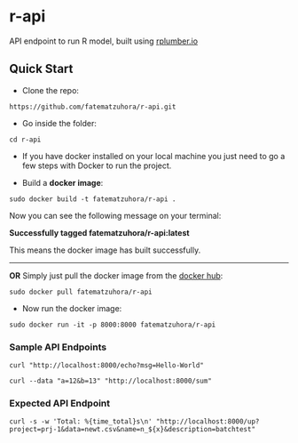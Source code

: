 # r-api
API endpoint to run R model, built using [rplumber.io](https://www.rplumber.io/)

## Quick Start
* Clone the repo:
```
https://github.com/fatematzuhora/r-api.git
```
* Go inside the folder:
```
cd r-api
```
* If you have docker installed on your local machine you just need to go a few steps with Docker to run the project.

* Build a **docker image**:
```
sudo docker build -t fatematzuhora/r-api .
```
Now you can see the following message on your terminal:

**Successfully tagged fatematzuhora/r-api:latest**

This means the docker image has built successfully.

---

**OR** Simply just pull the docker image from the [docker hub](https://hub.docker.com/r/fatematzuhora/r-api):
```
sudo docker pull fatematzuhora/r-api
```
* Now run the docker image:
```
sudo docker run -it -p 8000:8000 fatematzuhora/r-api
```

### Sample API Endpoints
```
curl "http://localhost:8000/echo?msg=Hello-World"
```

```
curl --data "a=12&b=13" "http://localhost:8000/sum"
```

### Expected API Endpoint
```
curl -s -w 'Total: %{time_total}s\n' "http://localhost:8000/up?project=prj-1&data=newt.csv&name=n_${x}&description=batchtest"
```

